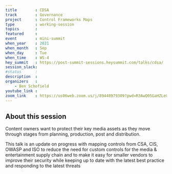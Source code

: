 ```yaml
---
title        : CDSA
track        : Governance
project      : Control Frameworks Maps
type         : working-session
topics       :
featured     :
event        : mini-summit
when_year    : 2021
when_month   : Sep
when_day     : Tue
when_time    : WS-4
hey_summit   : https://post-summit-sessions.heysummit.com/talks/cdsa/
session_slack:
#status      :
description  :
organizers   :
    - Ben Schofield
youtube_link :
zoom_link    : https://us06web.zoom.us/j/89448979309?pwd=R3AwQ05GaHZLeG4yelR6MzJNc2xrUT09
---
```


## About this session

Content owners want to protect their key media assets as they move through stages from planning, production, post and distribution.

This talk is an update on progress with mapping controls from CSA, CIS, OWASP and ISO to reduce the need for custom controls for the media & entertainment supply chain and to make it easy for smaller vendors to improve their security while keeping up to date with the latest best practice and responding to the latest threats